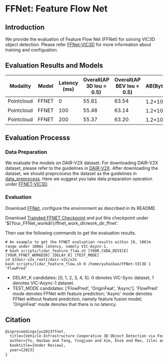 # FFNet: Feature Flow Net

##  Introduction

We provide the evaluation of Feature Flow Net (FFNet) for solving VIC3D object detection. Please refer [FFNet-VIC3D](https://github.com/haibao-yu/FFNet-VIC3D) for  more information about training and configuation.

## Evaluation  Results and Models

| Modality   | Model   | Latency (ms)     | Overall(AP 3D Iou = 0.5) | Overall(AP BEV Iou = 0.5) | AB(Byte)           |
| ---------- | ------ | ------------ | ----------- | ------------------------ | ------------------------- |
| Pointcloud | FFNET  | 0    | 55.81                    | 63.54                     | 1.2×10<sup>5</sup> |
| Pointcloud | FFNET  | 100    | 55.48                    | 63.14                     | 1.2×10<sup>5</sup> |
| Pointcloud | FFNET  | 200    | 55.37                    | 63.20                     | 1.2×10<sup>5</sup> |

## Evaluation Processs

### Data Preparation

We evaluate the models on DAIR-V2X dataset. For downloading DAIR-V2X dataset, please refer to the guidelines in [DAIR-V2X](https://thudair.baai.ac.cn/cooptest). After downloading the dataset, we should preprcocess the dataset as the guidelines in [data_preprocess](https://github.com/haibao-yu/FFNet-VIC3D/blob/main/data/dair-v2x/README.md). Here we suggest you take data preparation operation under [FFNET-VIC3D](https://github.com/haibao-yu/FFNet-VIC3D).

### Evaluation
Download [FFNet](https://github.com/haibao-yu/FFNet-VIC3D), configure the environment as described in its README.

 Download [Trainded FFNET Checkpoint](https://drive.google.com/file/d/1eX2wZ7vSxq8y9lAyjHyrmBQ30qNHcFC6/view?usp=sharing) and put this checkpoint under '${Your_FFNet_workdir}/ffnet_work_dir/work_dir_ffnet'.

Then use the following commands to get the evaluation results.

    # An example to get the FFNET evaluation results within [0, 100]m range under 100ms latency, namely VIC-Async-1.
    # bash scripts/lidar_feature_flow.sh [YOUR_CUDA_DEVICE] [YOUR_FFNET_WORKDIR] [DELAY_K] [TEST_MODE]
    cd ${dair-v2x_root}/dair-v2x/v2x
    bash scripts/lidar_feature_flow.sh 0 /home/yuhaibao/FFNet-VIC3D 1 'FlowPred'

* DELAY_K candidates: [0, 1, 2, 3, 4, 5]. 0 denotes VIC-Sync dataset, 1 denotes VIC-Async-1 dataset.
* TEST_MODE candidates: ['FlowPred', 'OriginFeat', 'Async'].  'FlowPred' mode denotes FFNet with feature prediction; 'Async' mode denotes FFNet without feature prediction, namely feature fusion model; 'OriginFeat' mode denotes that there is no latency.

## Citation

```latex
@inproceedings{yu2023ffnet,
  title={Vehicle-Infrastructure Cooperative 3D Object Detection via Feature Flow Prediction},
  author={Yu, Haibao and Tang, Yingjuan and Xie, Enze and Mao, Jilei and Yuan, Jirui and Luo, Ping and Nie, Zaiqing },
  booktitle={Under Review},
  year={2023}
}
```